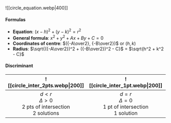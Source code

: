 ![[circle_equation.webp|400]]

#### Formulas
- **Equation**: $(x-h)^2 + (y-k)^2 = r^2$
- **General formula**: $x^2 + y^2 + Ax + By + C = 0$
- **Coordinates of centre**: $({-A\over2}, {-B\over2})$ or $(h, k)$
- **Radius**: $\sqrt{({-A\over2})^2 + ({-B\over2})^2 - C}$ = $\sqrt{h^2 + k^2 - C}$

#### Discriminant
| ![[circle_inter_2pts.webp\|200]] | ![[circle_inter_1pt.webp\|200]] | ![[circle_inter_0pt.webp\|200]] |
| :--: | :--: | :--: |
| $d < r$<br>$\Delta > 0$<br>2 pts of intersection<br>2 solutions | $d = r$<br>$\Delta = 0$<br>1 pt of intersection<br>1 solution | $d > r$<br>$\Delta < 0$<br>No pts of intersection<br>No solutions |

